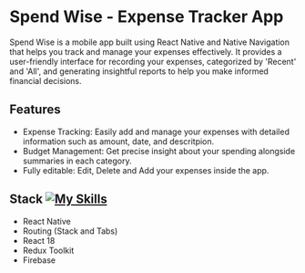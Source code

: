 # Spend Wise - Expense Tracker App

Spend Wise is a mobile app built using React Native and Native Navigation that helps you track and manage your expenses effectively. It provides a user-friendly interface for recording your expenses, categorized by 'Recent' and 'All', and generating insightful reports to help you make informed financial decisions.

## Features
- Expense Tracking: Easily add and manage your expenses with detailed information such as amount, date, and descritpion.
- Budget Management: Get precise insight about your spending alongside summaries in each category.
- Fully editable: Edit, Delete and Add your expenses inside the app.

## Stack [![My Skills](https://skillicons.dev/icons?i=react,js,redux,firebase)](https://skillicons.dev)
- React Native 
- Routing (Stack and Tabs)
- React 18 
- Redux Toolkit
- Firebase
